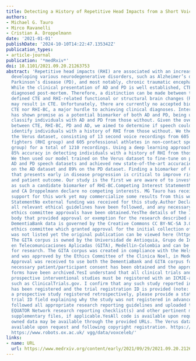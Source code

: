 ```yaml
---
title: Detecting a History of Repetitive Head Impacts from a Short Voice Recording
authors:
- Michael G. Tauro
- Mirco Ravanelli
- Cristian A. Droppelmann
date: '2021-01-01'
publishDate: '2024-10-10T14:22:47.135342Z'
publication_types:
- article-journal
publication: '*medRxiv*'
doi: 10.1101/2021.09.20.21263753
abstract: 'Repetitive head impacts (RHI) are associated with an increased risk of
  developing various neurodegenerative disorders, such as Alzheimer’s disease (AD),
  Parkinson’s disease (PD), and most notably, chronic traumatic encephalopathy (CTE).
  While the clinical presentation of AD and PD is well established, CTE can only be
  diagnosed post-mortem. Therefore, a distinction can be made between the pathologically
  defined CTE and RHI-related functional or structural brain changes (RHI-BC) which
  may result in CTE. Unfortunately, there are currently no accepted biomarkers of
  CTE nor RHI-BC, a major hurdle to achieving clinical diagnoses. Interestingly, speech
  has shown promise as a potential biomarker of both AD and PD, being used to accurately
  classify individuals with AD and PD from those without. Given the overlapping symptoms
  between CTE, RHI-BC, PD and AD, we aimed to determine if speech could be used to
  identify individuals with a history of RHI from those without. We therefore created
  the Verus dataset, consisting of 13 second voice recordings from 605 professional
  fighters (RHI group) and 605 professional athletes in non-contact sports (control
  group) for a total of 1210 recordings. Using a deep learning approach, we achieved
  85% accuracy in detecting individuals with a history of RHI from those without.
  We then used our model trained on the Verus dataset to fine-tune on publicly available
  AD and PD speech datasets and achieved new state-of-the-art accuracies of 84.99%
  on the AD dataset and 89% on the PD dataset. Finding a biomarker of CTE and RHI-BC
  that presents early in disease progression is critical to improve risk management
  and patient outcome. Our study is the first we are aware of to investigate speech
  as such a candidate biomarker of RHI-BC.Competing Interest StatementM Ravanelli
  and CA Droppelmann declare no competing interests. MG Tauro has received no commercial
  support for this work yet may commercialize some results from this work in the future.Funding
  StatementNo external funding was received for this study.Author DeclarationsI confirm
  all relevant ethical guidelines have been followed, and any necessary IRB and/or
  ethics committee approvals have been obtained.YesThe details of the IRB/oversight
  body that provided approval or exemption for the research described are given below:The
  DementiaBank data is governed by the Creative Commons CC BY-NC-SA 3.0 license. The
  ethics committee which granted approval for the initial collection of this data
  was not listed yet the original publication can be viewed here (https://dementia.talkbank.org/access/0docs/Becker1994.pdf).
  The GITA corpus is owned by the Universidad de Antioquia, Grupo de Investigacion
  en Telecomunicaciones Aplicadas (GITA), Medellin-Colombia and can be used exclusively
  for research. The GITA corpus was created in compliance with the Helsinki Declaration
  and was approved by the Ethics Committee of the Clinica Noel, in Medellin, Colombia.
  Approval was received to use both the DementiaBank and GITA corpus for this work.All
  necessary patient/participant consent has been obtained and the appropriate institutional
  forms have been archived.YesI understand that all clinical trials and any other
  prospective interventional studies must be registered with an ICMJE-approved registry,
  such as ClinicalTrials.gov. I confirm that any such study reported in the manuscript
  has been registered and the trial registration ID is provided (note: if posting
  a prospective study registered retrospectively, please provide a statement in the
  trial ID field explaining why the study was not registered in advance).YesI have
  followed all appropriate research reporting guidelines and uploaded the relevant
  EQUATOR Network research reporting checklist(s) and other pertinent material as
  supplementary files, if applicable.YesAll code is available upon request. Externally
  owned data may be available through the provided URLs. The Verus dataset will be
  available upon request and following copyright registration. https://dementia.talkbank.org/
  https://www.robots.ox.ac.uk/ vgg/data/voxceleb/'
links:
- name: URL
  url: https://www.medrxiv.org/content/early/2021/09/29/2021.09.20.21263753
---
```

